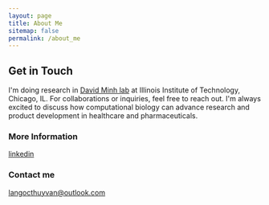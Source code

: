 ```yaml
---
layout: page
title: About Me
sitemap: false
permalink: /about_me
---
```


## Get in Touch

I'm doing research in [David Minh lab](https://ccbatiit.github.io/) at Illinois Institute of Technology, Chicago, IL. For collaborations or inquiries, feel free to reach out. I'm always excited to discuss how computational biology can advance research and product development in healthcare and pharmaceuticals.

### More Information

[linkedin](https://www.linkedin.com/in/thuy-van-la-ngoc/)

### Contact me

[langocthuyvan@outlook.com](mailto:langocthuyvan@outlook.com)

